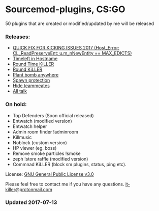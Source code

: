 # Sourcemod-plugins, CS:GO

50 plugins that are created or modified/updated by me will be released

### Releases:
  - [QUICK FIX FOR KICKING ISSUES 2017 (Host_Error: CL_ReadPreserveEnt: u.m_nNewEntity == MAX_EDICTS)](https://github.com/IT-KiLLER/CSGO-QUICK-FIX-FOR-KICKING-ISSUES-2017)
  - [Timeleft in Hostname](https://github.com/IT-KiLLER/CSGO-Timeleft-in-Hostname)
  - [Round Time KiLLER](https://github.com/IT-KiLLER/CSGO-Round-Time-KiLLER)
  - [Round KiLLER](https://github.com/IT-KiLLER/CSGO-Round-KiLLER)
  - [Plant bomb anywhere](https://github.com/IT-KiLLER/CSGO-Plant-bomb-anywhere)
  - [Spawn protection](https://github.com/IT-KiLLER/CSGO-Spawn-protection)
  - [Hide teammeates](https://github.com/IT-KiLLER/CSGO-Hide-teammates)
  - [All talk](https://github.com/IT-KiLLER/CSGO-Alltalk)

### On hold:
  - Top Defenders (Soon official released)
  - Entwatch (modified version)
  - Entwatch helper
  - Admin room finder !adminroom
  - Killmusic
  - Noblock (custom version)
  - HP viewer (eg. boss)
  - Remove smoke particles !smoke
  - zeph !store raffle (modified version)
  - Commnad KiLLER (block sm plugins, status, ping etc).
  
License: [GNU General Public License v3.0](https://github.com/IT-KiLLER/Sourcemod-plugins/blob/master/LICENSE)

Please feel free to contact me if you have any questions.
it-killer@protonmail.com

### Updated 2017-07-13












